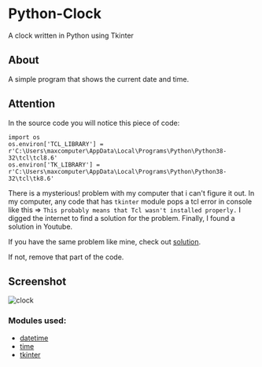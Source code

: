 # Python-Clock
A clock written in Python using Tkinter

## About
A simple program that shows the current date and time.

## Attention
In the source code you will notice this piece of code:
```
import os
os.environ['TCL_LIBRARY'] = r'C:\Users\maxcomputer\AppData\Local\Programs\Python\Python38-32\tcl\tcl8.6'
os.environ['TK_LIBRARY'] = r'C:\Users\maxcomputer\AppData\Local\Programs\Python\Python38-32\tcl\tk8.6'
```
There is a mysterious! problem with my computer that i can't figure it out. In my computer, any code that has `tkinter` module pops a tcl error in console like this => `This probably means that Tcl wasn't installed properly.` I digged the internet to find a solution for the problem. Finally, I found a solution in Youtube.

If you have the same problem like mine, check out [solution](https://www.youtube.com/watch?v=TxpZopNkj7c).

If not, remove that part of the code.

## Screenshot
![clock](https://user-images.githubusercontent.com/124906353/220553936-9b4ab233-6555-49dd-8690-dc20c1b88609.PNG)

### Modules used:
* [datetime](https://docs.python.org/3/library/datetime.html?highlight=date#module-datetime)
* [time](https://docs.python.org/3/library/time.html?highlight=time#module-time)
* [tkinter](https://docs.python.org/3/library/tkinter.html?highlight=tkinter#module-tkinter)
